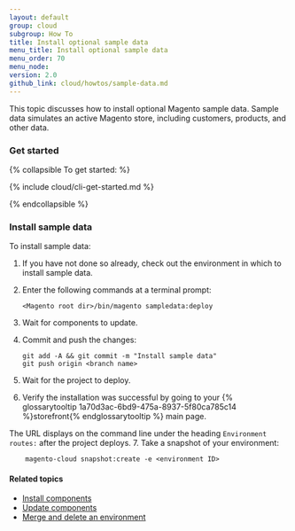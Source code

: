 ```yaml
---
layout: default
group: cloud
subgroup: How To
title: Install optional sample data
menu_title: Install optional sample data
menu_order: 70
menu_node: 
version: 2.0
github_link: cloud/howtos/sample-data.md
---
```


This topic discusses how to install optional Magento sample data. Sample data simulates an active Magento store, including customers, products, and other data.

### Get started

{% collapsible To get started: %}

{% include cloud/cli-get-started.md %}

{% endcollapsible %}

### Install sample data
To install sample data:

1.	If you have not done so already, check out the environment in which to install sample data.
2.	Enter the following commands at a terminal prompt:

		<Magento root dir>/bin/magento sampledata:deploy
3.	Wait for components to update.
4.	Commit and push the changes:

		git add -A && git commit -m "Install sample data"
		git push origin <branch name>
5.	Wait for the project to deploy.
6.	Verify the installation was successful by going to your {% glossarytooltip 1a70d3ac-6bd9-475a-8937-5f80ca785c14 %}storefront{% endglossarytooltip %} main page.

  The URL displays on the command line under the heading `Environment routes:` after the project deploys.
7.	Take a snapshot of your environment:

		magento-cloud snapshot:create -e <environment ID>

#### Related topics
*	[Install components]({{page.baseurl}}cloud/howtos/install-components.html)
*	[Update components]({{page.baseurl}}cloud/howtos/update-components.html)
*	[Merge and delete an environment]({{page.baseurl}}cloud/howtos/environment-tutorial-env-merge.html)
